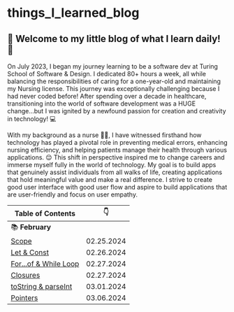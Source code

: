 # things_I_learned_blog

 ##   📑 Welcome to my little blog of what I learn daily! 📑 

On July 2023, I began my journey learning to be a software dev at Turing School of Software & Design. I dedicated 80+ hours a week, all while balancing the responsibilities of caring for a one-year-old and maintaining my Nursing license. This journey was exceptionally challenging because I had never coded before! After spending over a decade in healthcare, transitioning into the world of software development was a HUGE change...but I was ignited by a newfound passion for creation and creativity in technology! 💻

With my background as a nurse 💉💊, I have witnessed firsthand how technology has played a pivotal role in preventing medical errors, enhancing nursing efficiency, and helping patients manage their health through various applications. 😌 This shift in perspective inspired me to change careers and immerse myself fully in the world of technology. My goal is to build apps that genuinely assist individuals from all walks of life, creating applications that hold meaningful value and make a real difference. I strive to create good user interface with good user flow and aspire to build applications that are user-friendly and focus on user empathy. 

| Table of Contents | :point_down: |
| -------- | -------- |
| :books: **February** | |
| [Scope](JavaScript/Concepts/Scope.md) | 02.25.2024 |
| [Let & Const](JavaScript/Concepts/LetAndConst.md) | 02.26.2024 |
| [For...of & While Loop](JavaScript/LeetCodeMethods/ForOf&WhileLoop.md) | 02.27.2024 |
| [Closures](JavaScriptConcepts/Closures.md) | 02.27.2024 |
| [toString & parseInt](JavaScript/LeetCodeMethods/Closures.md) | 03.01.2024 |
| [Pointers](JavaScript/LeetCodeMethods/Pointers.md) | 03.06.2024 |

